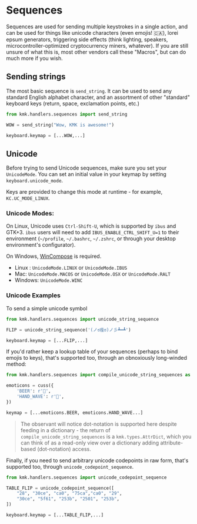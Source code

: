 # Sequences

Sequences are used for sending multiple keystrokes in a single action, and can
be used for things like unicode characters (even emojis! 🇨🇦), lorei epsum
generators, triggering side effects (think lighting, speakers,
microcontroller-optimized cryptocurrency miners, whatever). If you are still
unsure of what this is, most other vendors call these "Macros", but can do much
more if you wish.

## Sending strings
The most basic sequence is `send_string`. It can be used to send any standard
English alphabet character, and an assortment of other "standard" keyboard keys
(return, space, exclamation points, etc.)

```python
from kmk.handlers.sequences import send_string

WOW = send_string("Wow, KMK is awesome!")

keyboard.keymap = [...WOW,...]
```

## Unicode
Before trying to send Unicode sequences, make sure you set your `UnicodeMode`.
You can set an initial value in your keymap by setting `keyboard.unicode_mode`.

Keys are provided to change this mode at runtime - for example, `KC.UC_MODE_LINUX`.


### Unicode Modes:
On Linux, Unicode uses `Ctrl-Shift-U`, which is supported by `ibus` and GTK+3.
`ibus` users will need to add `IBUS_ENABLE_CTRL_SHIFT_U=1` to their environment
(`~/profile`, `~/.bashrc`, `~/.zshrc`, or through your desktop environment's
configurator).

On Windows, [WinCompose](https://github.com/samhocevar/wincompose) is required.

- Linux : `UnicodeMode.LINUX` or `UnicodeMode.IBUS`
- Mac: `UnicodeMode.MACOS` or `UnicodeMode.OSX` or `UnicodeMode.RALT`
- Windows: `UnicodeMode.WINC`


### Unicode Examples

To send a simple unicode symbol
```python
from kmk.handlers.sequences import unicode_string_sequence

FLIP = unicode_string_sequence('(ノಠ痊ಠ)ノ彡┻━┻')

keyboard.keymap = [...FLIP,...]
```

If you'd rather keep a lookup table of your sequences (perhaps to bind emojis to
keys), that's supported too, through an obnoxiously long-winded method:

```python
from kmk.handlers.sequences import compile_unicode_string_sequences as cuss

emoticons = cuss({
	'BEER': r'🍺',
	'HAND_WAVE': r'👋',
})

keymap = [...emoticons.BEER, emoticons.HAND_WAVE...]
```

> The observant will notice dot-notation is supported here despite feeding in a
> dictionary - the return of `compile_unicode_string_sequences` is a
> `kmk.types.AttrDict`, which you can think of as a read-only view over a
> dictionary adding attribute-based (dot-notation) access.

Finally, if you need to send arbitrary unicode codepoints in raw form, that's
supported too, through `unicode_codepoint_sequence`.

```python
from kmk.handlers.sequences import unicode_codepoint_sequence

TABLE_FLIP = unicode_codepoint_sequence([
	"28", "30ce", "ca0", "75ca","ca0", "29",
	"30ce", "5f61", "253b", "2501", "253b",
])

keyboard.keymap = [...TABLE_FLIP,...]
```
